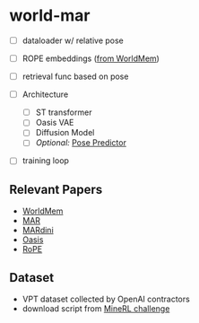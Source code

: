 # world-mar

- [ ] dataloader w/ relative pose
- [ ] ROPE embeddings ([from WorldMem](https://github.com/xizaoqu/WorldMem/blob/main/algorithms/worldmem/models/rotary_embedding_torch.py))
- [ ] retrieval func based on pose
- [ ] Architecture
    - [ ] ST transformer
    - [ ] Oasis VAE
    - [ ] Diffusion Model
    - [ ] _Optional:_ [Pose Predictor](https://github.com/xizaoqu/WorldMem/blob/main/algorithms/worldmem/models/pose_prediction.py)
- [ ] training loop


## Relevant Papers
- [WorldMem](https://www.arxiv.org/pdf/2504.12369)
- [MAR](https://arxiv.org/pdf/2406.11838)
- [MARdini](https://arxiv.org/pdf/2410.20280)
- [Oasis](https://oasis-model.github.io/)
- [RoPE](https://arxiv.org/pdf/2104.09864)

## Dataset
- VPT dataset collected by OpenAI contractors
- download script from [MineRL challenge](https://github.com/minerllabs/basalt-2022-behavioural-cloning-baseline)

